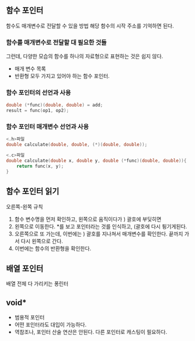 ## 함수 포인터 
함수도 매개변수로 전달할 수 있을 방법
해당 함수의 시작 주소를 기억하면 된다. 

### 함수를 매개변수로 전달할 대 필요한 것들
그런데, 다양한 모습의 함수를 하나의 자료형으로 표현하는 것은 쉽지 않다. 
- 매개 변수 목록
- 반환형
모두 가지고 있어야 하는 함수 포인터.

### 함수 포인터의 선언과 사용
```c
double (*func)(double, double) = add;
result = func(op1, op2);
```

### 함수 포인터 매개변수 선언과 사용
```c
<.h>파일
double calculate(double, double, (*)(double, double));

<.c>파일
double calculate(double x, double y, double (*func)(double, double)){
    return func(x, y);
}

```

## 함수 포인터 읽기
오른쪽-왼쪽 규칙
1. 함수 변수명을 먼저 확인하고, 왼쪽으로 움직이다가 ) 괄호에 부딪히면
2. 왼쪽으로 이동한다. *를 보고 포인터라는 것를 인식하고, (괄호에 다시 튕기게된다. 
3. 오른쪽으로 또 가는데, 이번에는 ) 괄호를 지나쳐서 매개변수를 확인한다. 끝까지 가서 다시 왼쪽으로 간다. 
4. 이번에는 함수의 반환형을 확인한다. 


## 배열 포인터
배열 전체 다 가리키는 퐁린터

## void* 
- 범용적 포인터
- 어떤 포인터라도 대입이 가능하다. 
- 역참조나, 포인터 산술 연산은 안된다. 다른 포인터로 캐스팅이 필요하다.
